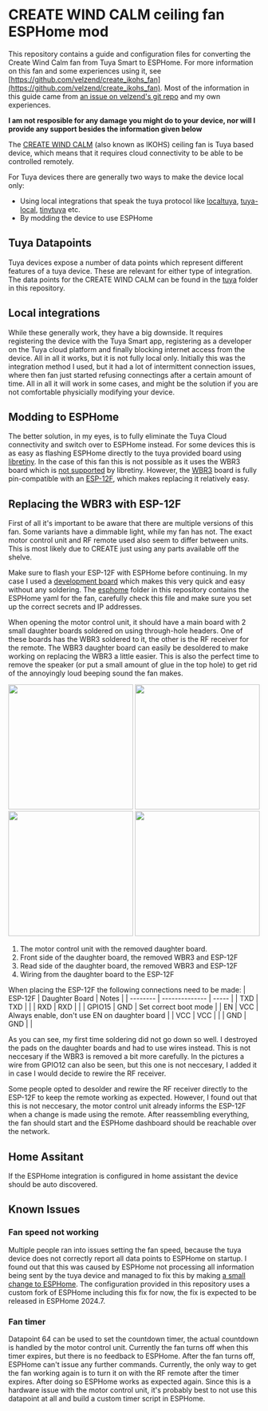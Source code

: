 # CREATE WIND CALM ceiling fan ESPHome mod
This repository contains a guide and configuration files for converting the Create Wind Calm fan from Tuya Smart to ESPHome.
For more information on this fan and some experiences using it, see [https://github.com/velzend/create_ikohs_fan](https://github.com/velzend/create_ikohs_fan).
Most of the information in this guide came from [an issue on velzend's git repo](https://github.com/velzend/create_ikohs_fan/issues/7) and my own experiences.

**I am not resposible for any damage you might do to your device, nor will I provide any support besides the information given below**

The [CREATE WIND CALM](https://www.create-store.com/nl/kopen-plafondventilatoren-zonder-lamp/82468-wind-calm-plafondventilator-40w-silent-o132-cm.html) (also known as IKOHS) ceiling fan is Tuya based device, which means that it requires cloud connectivity to be able to be controlled remotely.

For Tuya devices there are generally two ways to make the device local only:
- Using local integrations that speak the tuya protocol like [localtuya](https://github.com/rospogrigio/localtuya), [tuya-local](https://github.com/make-all/tuya-local), [tinytuya](https://github.com/jasonacox/tinytuya) etc.
- By modding the device to use ESPHome

## Tuya Datapoints
Tuya devices expose a number of data points which represent different features of a tuya device. These are relevant for either type of integration. The data points for the CREATE WIND CALM can be found in the [tuya](tuya) folder in this repository.

## Local integrations
While these generally work, they have a big downside. It requires registering the device with the Tuya Smart app, registering as a developer on the Tuya cloud platform and finally blocking internet access from the device. All in all it works, but it is not fully local only.
Initially this was the integration method I used, but it had a lot of intermittent connection issues, where then fan just started refusing connectings after a certain amount of time. All in all it will work in some cases, and might be the solution if you are not comfortable physicially modifying your device.

## Modding to ESPHome
The better solution, in my eyes, is to fully eliminate the Tuya Cloud connectivity and switch over to ESPHome instead.
For some devices this is as easy as flashing ESPHome directly to the tuya provided board using [libretiny](https://docs.libretiny.eu/).
In the case of this fan this is not possible as it uses the WBR3 board which is [not supported](https://docs.libretiny.eu/docs/status/supported/#unsupported-boards) by libretiny.
However, the [WBR3](https://developer.tuya.com/en/docs/iot/wbr3-module-datasheet?id=K9dujs2k5nriy) board is fully pin-compatible with an [ESP-12F](https://docs.ai-thinker.com/_media/esp8266/docs/esp-12f_product_specification_en.pdf), which makes replacing it relatively easy.

## Replacing the WBR3 with ESP-12F
First of all it's important to be aware that there are multiple versions of this fan. Some variants have a dimmable light, while my fan has not. The exact motor control unit and RF remote used also seem to differ between units. This is most likely due to CREATE just using any parts available off the shelve.

Make sure to flash your ESP-12F with ESPHome before continuing. In my case I used a [development board](https://www.tinytronics.nl/en/development-boards/accessories/adapter-boards/development-board-for-esp8266-wi-fi-module) which makes this very quick and easy without any soldering. 
The [esphome](esphome) folder in this repository contains the ESPHome yaml for the fan, carefully check this file and make sure you set up the correct secrets and IP addresses.

When opening the motor control unit, it should have a main board with 2 small daughter boards soldered on using through-hole headers. One of these boards has the WBR3 soldered to it, the other is the RF receiver for the remote.
The WBR3 daughter board can easily be desoldered to make working on replacing the WBR3 a little easier. This is also the perfect time to remove the speaker (or put a small amount of glue in the top hole) to get rid of the annoyingly loud beeping sound the fan makes.

<img src="https://github.com/user-attachments/assets/ce8caa76-2155-4edd-ba73-7b7db52eb295" width="250" />
<img src="https://github.com/user-attachments/assets/3d6e0a4e-d0f2-47d6-b297-649c8fe9524f" width="250" />
<img src="https://github.com/user-attachments/assets/be020b66-2fc3-4315-ab36-c84492b434d9" width="250" />
<img src="https://github.com/user-attachments/assets/8ddb6150-24a2-4d83-b156-de602178a3f9" width="250" />

1. The motor control unit with the removed daughter board.
2. Front side of the daughter board, the removed WBR3 and ESP-12F
3. Read side of the daughter board, the removed WBR3 and ESP-12F
4. Wiring from the daughter board to the ESP-12F

When placing the ESP-12F the following connections need to be made:
| ESP-12F  | Daughter Board | Notes |
| -------- | -------------- | ----- |
| TXD | TXD | |
| RXD | RXD | |
| GPIO15 | GND | Set correct boot mode |
| EN | VCC | Always enable, don't use EN on daughter board |
| VCC | VCC | |
| GND | GND | |


As you can see, my first time soldering did not go down so well. I destroyed the pads on the daughter boards and had to use wires instead. This is not neccesary if the WBR3 is removed a bit more carefully.
In the pictures a wire from GPIO12 can also be seen, but this one is not neccesary, I added it in case I would decide to rewire the RF receiver.

Some people opted to desolder and rewire the RF receiver directly to the ESP-12F to keep the remote working as expected. However, I found out that this is not neccesary, the motor control unit already informs the ESP-12F when a change is made using the remote.
After reassembling everything, the fan should start and the ESPHome dashboard should be reachable over the network.

## Home Assitant
If the ESPHome integration is configured in home assistant the device should be auto discovered.

## Known Issues

### Fan speed not working
Multiple people ran into issues setting the fan speed, because the tuya device does not correctly report all data points to ESPHome on startup. I found out that this was caused by ESPHome not processing all information being sent by the tuya device and managed to fix this by making [a small change to ESPHome](https://github.com/esphome/esphome/pull/6980). The configuration provided in this repository uses a custom fork of ESPHome including this fix for now, the fix is expected to be released in ESPHome 2024.7.

### Fan timer
Datapoint 64 can be used to set the countdown timer, the actual countdown is handled by the motor control unit.
Currently the fan turns off when this timer expires, but there is no feedback to ESPHome.
After the fan turns off, ESPHome can't issue any further commands. Currently, the only way to get the fan working again is to turn it on with the RF remote after the timer expires. After doing so ESPHome works as expected again.
Since this is a hardware issue with the motor control unit, it's probably best to not use this datapoint at all and build a custom timer script in ESPHome.
